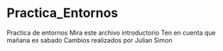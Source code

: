 # Practica_Entornos
Practica de entornos
Mira este archivo introductorio
Ten en cuenta que mañana es sabado
Cambios realizados por Julian Simon
